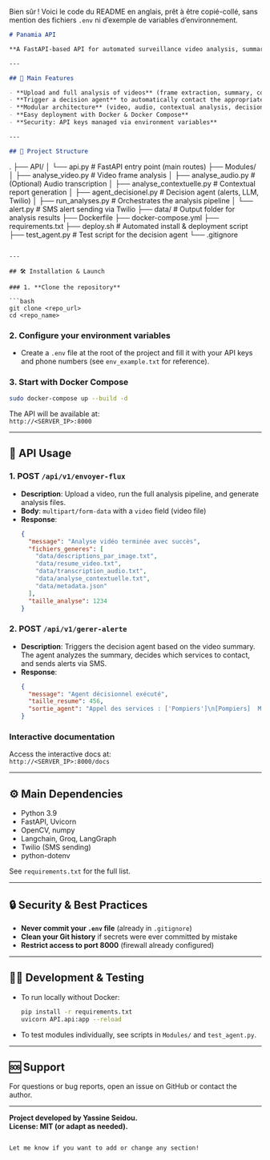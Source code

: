 Bien sûr ! Voici le code du README en anglais, prêt à être copié-collé, sans mention des fichiers `.env` ni d’exemple de variables d’environnement.

```markdown
# Panamia API

**A FastAPI-based API for automated surveillance video analysis, summary generation, and smart alert management.**

---

## 🚀 Main Features

- **Upload and full analysis of videos** (frame extraction, summary, contextual analysis…)
- **Trigger a decision agent** to automatically contact the appropriate emergency services (Gendarmerie, SAMU, Firefighters, Police) via SMS (Twilio)
- **Modular architecture** (video, audio, contextual analysis, decision agent)
- **Easy deployment with Docker & Docker Compose**
- **Security: API keys managed via environment variables**

---

## 📁 Project Structure

```
.
├── API/
│   └── api.py                # FastAPI entry point (main routes)
├── Modules/
│   ├── analyse_video.py      # Video frame analysis
│   ├── analyse_audio.py      # (Optional) Audio transcription
│   ├── analyse_contextuelle.py # Contextual report generation
│   ├── agent_decisionel.py   # Decision agent (alerts, LLM, Twilio)
│   ├── run_analyses.py       # Orchestrates the analysis pipeline
│   └── alert.py              # SMS alert sending via Twilio
├── data/                     # Output folder for analysis results
├── Dockerfile
├── docker-compose.yml
├── requirements.txt
├── deploy.sh                 # Automated install & deployment script
├── test_agent.py             # Test script for the decision agent
└── .gitignore
```

---

## 🛠️ Installation & Launch

### 1. **Clone the repository**

```bash
git clone <repo_url>
cd <repo_name>
```

### 2. **Configure your environment variables**

- Create a `.env` file at the root of the project and fill it with your API keys and phone numbers (see `env_example.txt` for reference).

### 3. **Start with Docker Compose**

```bash
sudo docker-compose up --build -d
```

The API will be available at:  
`http://<SERVER_IP>:8000`

---

## 🧩 API Usage

### **1. POST `/api/v1/envoyer-flux`**

- **Description**: Upload a video, run the full analysis pipeline, and generate analysis files.
- **Body**: `multipart/form-data` with a `video` field (video file)
- **Response**:
  ```json
  {
    "message": "Analyse vidéo terminée avec succès",
    "fichiers_generes": [
      "data/descriptions_par_image.txt",
      "data/resume_video.txt",
      "data/transcription_audio.txt",
      "data/analyse_contextuelle.txt",
      "data/metadata.json"
    ],
    "taille_analyse": 1234
  }
  ```

### **2. POST `/api/v1/gerer-alerte`**

- **Description**: Triggers the decision agent based on the video summary.  
  The agent analyzes the summary, decides which services to contact, and sends alerts via SMS.
- **Response**:
  ```json
  {
    "message": "Agent décisionnel exécuté",
    "taille_resume": 456,
    "sortie_agent": "Appel des services : ['Pompiers']\n[Pompiers]  Message envoyé avec succès."
  }
  ```

### **Interactive documentation**  
Access the interactive docs at:  
`http://<SERVER_IP>:8000/docs`

---

## ⚙️ Main Dependencies

- Python 3.9
- FastAPI, Uvicorn
- OpenCV, numpy
- Langchain, Groq, LangGraph
- Twilio (SMS sending)
- python-dotenv

See `requirements.txt` for the full list.

---

## 🔒 Security & Best Practices

- **Never commit your `.env` file** (already in `.gitignore`)
- **Clean your Git history** if secrets were ever committed by mistake
- **Restrict access to port 8000** (firewall already configured)

---

## 👨‍💻 Development & Testing

- To run locally without Docker:
  ```bash
  pip install -r requirements.txt
  uvicorn API.api:app --reload
  ```
- To test modules individually, see scripts in `Modules/` and `test_agent.py`.

---

## 🆘 Support

For questions or bug reports, open an issue on GitHub or contact the author.

---

**Project developed by Yassine Seidou.**  
**License: MIT (or adapt as needed).**
```

Let me know if you want to add or change any section!
